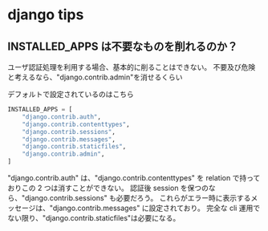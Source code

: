 # django tips

## INSTALLED_APPS は不要なものを削れるのか？

ユーザ認証処理を利用する場合、基本的に削ることはできない。
不要及び危険と考えるなら、"django.contrib.admin"を消せるくらい

デフォルトで設定されているのはこちら

```py
INSTALLED_APPS = [
    "django.contrib.auth",
    "django.contrib.contenttypes",
    "django.contrib.sessions",
    "django.contrib.messages",
    "django.contrib.staticfiles",
    "django.contrib.admin",
]
```

"django.contrib.auth" は、"django.contrib.contenttypes" を relation で持っておりこの 2 つは消すことができない。
認証後 session を保つのなら、"django.contrib.sessions" も必要だろう。
これらがエラー時に表示するメッセージは、"django.contrib.messages" に設定されており。
完全な cli 運用でない限り、"django.contrib.staticfiles"は必要になる。
